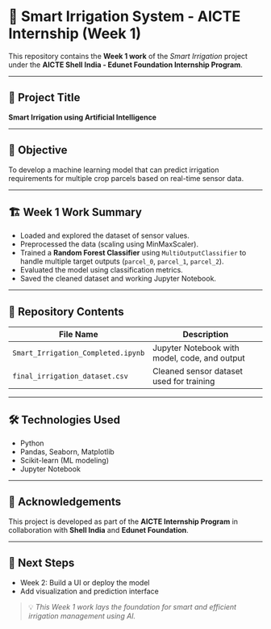 # 🌿 Smart Irrigation System - AICTE Internship (Week 1)

This repository contains the **Week 1 work** of the *Smart Irrigation* project under the **AICTE Shell India - Edunet Foundation Internship Program**.

---

## 📌 Project Title
**Smart Irrigation using Artificial Intelligence**

---

## 🧠 Objective
To develop a machine learning model that can predict irrigation requirements for multiple crop parcels based on real-time sensor data.

---

## 🏗️ Week 1 Work Summary
- Loaded and explored the dataset of sensor values.
- Preprocessed the data (scaling using MinMaxScaler).
- Trained a **Random Forest Classifier** using `MultiOutputClassifier` to handle multiple target outputs (`parcel_0`, `parcel_1`, `parcel_2`).
- Evaluated the model using classification metrics.
- Saved the cleaned dataset and working Jupyter Notebook.

---

## 📁 Repository Contents
| File Name                        | Description                                |
|----------------------------------|--------------------------------------------|
| `Smart_Irrigation_Completed.ipynb` | Jupyter Notebook with model, code, and output |
| `final_irrigation_dataset.csv`     | Cleaned sensor dataset used for training     |

---

## 🛠️ Technologies Used
- Python
- Pandas, Seaborn, Matplotlib
- Scikit-learn (ML modeling)
- Jupyter Notebook

---

## 🙌 Acknowledgements
This project is developed as part of the **AICTE Internship Program** in collaboration with **Shell India** and **Edunet Foundation**.

---

## 🔗 Next Steps
- Week 2: Build a UI or deploy the model
- Add visualization and prediction interface

> 💡 *This Week 1 work lays the foundation for smart and efficient irrigation management using AI.*



